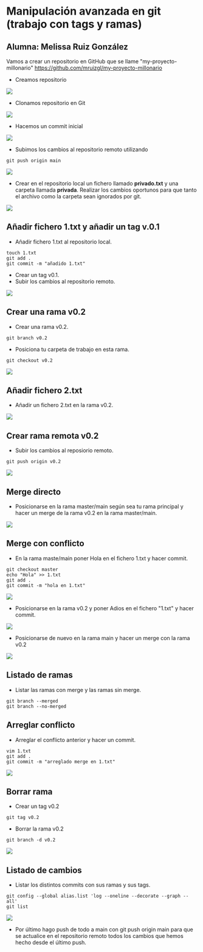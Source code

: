 <div>

# Manipulación avanzada en git (trabajo con tags y ramas)
## Alumna: Melissa Ruiz González

Vamos a crear un repositorio en GitHub que se llame "my-proyecto-millonario" https://github.com/mruizgl/my-proyecto-millonario
- Creamos repositorio
<img src = "images/captura1.png">

- Clonamos repositorio en Git
  
<img src = "images/captura3.png">

- Hacemos un commit inicial
<img src = "images/captura2.png">

- Subimos los cambios al repositorio remoto utilizando
```
git push origin main
```
<img src = "images/captura4.png">

- Crear en el repositorio local un fichero llamado __privado.txt__ y una carpeta llamada __privada__. Realizar los cambios oportunos para que tanto el archivo como la carpeta sean ignorados por git.
<img src = "images/captura6.png">

## Añadir fichero 1.txt y añadir un tag v.0.1
- Añadir fichero 1.txt al repositorio local.
```
touch 1.txt
git add .
git commit -m "añadido 1.txt"
```
- Crear un tag v0.1.
- Subir los cambios al repositorio remoto.
<img src ="images/captura7.png">

## Crear una rama v0.2
- Crear una rama v0.2.
```
git branch v0.2
```
- Posiciona tu carpeta de trabajo en esta rama.
```
git checkout v0.2
```
<img src = "images/captura8.png">

## Añadir fichero 2.txt
- Añadir un fichero 2.txt en la rama v0.2.
<img src = "images/captura9.png">

## Crear rama remota v0.2
- Subir los cambios al reposiorio remoto.
```
git push origin v0.2
```
<img src = "images/captura10.png">

## Merge directo
- Posicionarse en la rama master/main según sea tu rama principal y hacer un merge de la rama v0.2 en la rama master/main.
<img src = "images/captura11.png">

## Merge con conflicto
- En la rama maste/main poner Hola en el fichero 1.txt y hacer commit.
```
git checkout master
echo "Hola" >> 1.txt
git add .
git commit -m "hola en 1.txt"
```
<img src = "images/captura12.png">

- Posicionarse en la rama v0.2 y poner Adios en el fichero "1.txt" y hacer commit.
<img src = images/captura13.png>

- Posicionarse de nuevo en la rama main y hacer un merge con la rama v0.2
<img src = "images/captura14.png">

## Listado de ramas
- Listar las ramas con merge y las ramas sin merge.
```
git branch --merged
git branch --no-merged
```
## Arreglar conflicto 
- Arreglar el conflicto anterior y hacer un commit.
```
vim 1.txt
git add .
git commit -m "arreglado merge en 1.txt"
```
<img src = "images/captura16.png">

## Borrar rama
- Crear un tag v0.2
```
git tag v0.2
```
- Borrar la rama v0.2
```
git branch -d v0.2
```
<img src = "images/captura19.png">

## Listado de cambios 
- Listar los distintos commits con sus ramas y sus tags.
```
git config --global alias.list 'log --oneline --decorate --graph --all'
git list
```

<img src = "images/captura20.png">

- Por último hago push de todo a main con git push origin main para que se actualice en el repositorio remoto todos los cambios que hemos hecho desde el último push.
</div>
